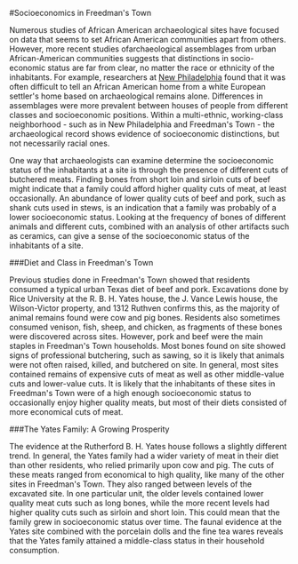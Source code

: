 #Socioeconomics in Freedman's Town

Numerous studies of African American archaeological sites have focused on data that seems to set African American communities apart from others. However, more recent studies ofarchaeological assemblages from urban African-American communities suggests that distinctions in socio-economic status are far from clear, no matter the race or ethnicity of the inhabitants. For example, researchers at [New Philadelphia](http://www.histarch.illinois.edu/NP/history.html) found that it was often difficult to tell an African American home from a white European settler's home based on archaeological remains alone. Differences in assemblages were more prevalent between houses of people from different classes and socioeconomic positions. Within a multi-ethnic, working-class neighborhood - such as in New Philadelphia and Freedman's Town - the archaeological record shows evidence of socioeconomic distinctions, but not necessarily racial ones. 

One way that archaeologists can examine determine the socioeconomic status of the inhabitants at a site is through the presence of different cuts of butchered meats. Finding bones from short loin and sirloin cuts of beef might indicate that a family could afford higher quality cuts of meat, at least occasionally. An abundance of lower quality cuts of beef and pork, such as shank cuts used in stews, is an indication that a family was probably of a lower socioeconomic status. Looking at the frequency of bones of different animals and different cuts, combined with an analysis of other artifacts such as ceramics, can give a sense of the socioeconomic status of the inhabitants of a site. 

###Diet and Class in Freedman's Town

Previous studies done in Freedman's Town showed that residents consumed a typical urban Texas diet of beef and pork. Excavations done by Rice University at the R. B. H. Yates house, the J. Vance Lewis house, the Wilson-Victor property, and 1312 Ruthven confirms this, as the majority of animal remains found were cow and pig bones. Residents also sometimes consumed venison, fish, sheep, and chicken, as fragments of these bones were discovered across sites. However, pork and beef were the main staples in Freedman's Town households. Most bones found on site showed signs of professional butchering, such as sawing, so it is likely that animals were not often raised, killed, and butchered on site. In general, most sites contained remains of expensive cuts of meat as well as other middle-value cuts and lower-value cuts. It is likely that the inhabitants of these sites in Freedman's Town were of a high enough socioeconomic status to occasionally enjoy higher quality meats, but most of their diets consisted of more economical cuts of meat. 

###The Yates Family: A Growing Prosperity

The evidence at the Rutherford B. H. Yates house follows a slightly different trend. In general, the Yates family had a wider variety of meat in their diet than other residents, who relied primarily upon cow and pig. The cuts of these meats ranged from economical to high quality, like many of the other sites in Freedman's Town. They also ranged between levels of the excavated site. In one particular unit, the older levels contained lower quality meat cuts such as long bones, while the more recent levels had higher quality cuts such as sirloin and short loin. This could mean that the family grew in socioeconomic status over time. The faunal evidence at the Yates site combined with the porcelain dolls and the fine tea wares reveals that the Yates family  attained a middle-class status in their household consumption. 
